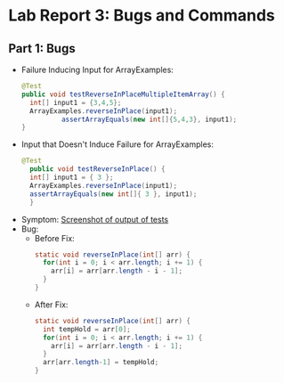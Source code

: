 # Lab Report 3: Bugs and Commands
## Part 1: Bugs
* Failure Inducing Input for ArrayExamples:
  ```java
  @Test
  public void testReverseInPlaceMultipleItemArray() {
    int[] input1 = {3,4,5};
    ArrayExamples.reverseInPlace(input1);
            assertArrayEquals(new int[]{5,4,3}, input1);
  }
  ```
* Input that Doesn't Induce Failure for ArrayExamples:
  ```java
  @Test 
	public void testReverseInPlace() {
    int[] input1 = { 3 };
    ArrayExamples.reverseInPlace(input1);
    assertArrayEquals(new int[]{ 3 }, input1);
	}
  ```
* Symptom:
  [Screenshot of output of tests](bugSymptoms.png)
* Bug:
    * Before Fix:
      ```java
      static void reverseInPlace(int[] arr) {
        for(int i = 0; i < arr.length; i += 1) {
          arr[i] = arr[arr.length - i - 1];
        }
      }
      ```
    * After Fix:
      ```java
      static void reverseInPlace(int[] arr) {
        int tempHold = arr[0];
        for(int i = 0; i < arr.length; i += 1) {
          arr[i] = arr[arr.length - i - 1];
        }
        arr[arr.length-1] = tempHold;
      }
      ```
  

